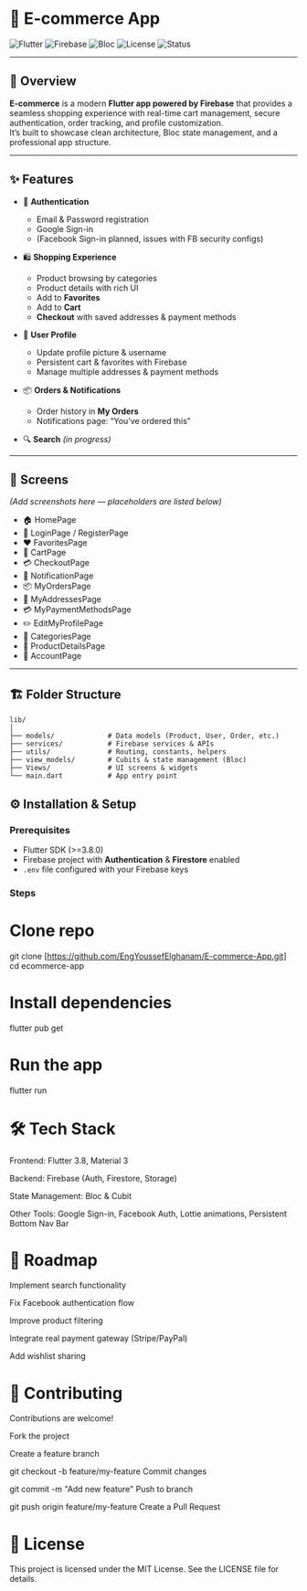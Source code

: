 # 🛒 E-commerce App

![Flutter](https://img.shields.io/badge/Flutter-3.8-blue?logo=flutter)
![Firebase](https://img.shields.io/badge/Firebase-Backend-orange?logo=firebase)
![Bloc](https://img.shields.io/badge/State%20Management-Bloc-blueviolet)
![License](https://img.shields.io/badge/License-MIT-green)
![Status](https://img.shields.io/badge/Status-In%20Progress-yellow)

---

## 🚀 Overview

**E-commerce** is a modern **Flutter app powered by Firebase** that provides a seamless shopping experience with real-time cart management, secure authentication, order tracking, and profile customization.  
It’s built to showcase clean architecture, Bloc state management, and a professional app structure.

---

## ✨ Features

- 🔑 **Authentication**
  - Email & Password registration
  - Google Sign-in
  - (Facebook Sign-in planned, issues with FB security configs)

- 🛍 **Shopping Experience**
  - Product browsing by categories
  - Product details with rich UI
  - Add to **Favorites**
  - Add to **Cart**
  - **Checkout** with saved addresses & payment methods

- 👤 **User Profile**
  - Update profile picture & username
  - Persistent cart & favorites with Firebase
  - Manage multiple addresses & payment methods

- 📦 **Orders & Notifications**
  - Order history in **My Orders**
  - Notifications page: “You’ve ordered this”

- 🔍 **Search** *(in progress)*

---

## 📱 Screens

*(Add screenshots here — placeholders are listed below)*

- 🏠 HomePage  
- 🔑 LoginPage / RegisterPage  
- ❤️ FavoritesPage  
- 🛒 CartPage  
- 💳 CheckoutPage  
- 🔔 NotificationPage  
- 📦 MyOrdersPage  
- 📍 MyAddressesPage  
- 💳 MyPaymentMethodsPage  
- ✏️ EditMyProfilePage  
- 📂 CategoriesPage  
- 📖 ProductDetailsPage  
- 👤 AccountPage  

---

## 🏗 Folder Structure

```
lib/
│
├── models/             # Data models (Product, User, Order, etc.)
├── services/           # Firebase services & APIs
├── utils/              # Routing, constants, helpers
├── view_models/        # Cubits & state management (Bloc)
├── Views/              # UI screens & widgets
└── main.dart           # App entry point
```
## ⚙️ Installation & Setup

### Prerequisites
- Flutter SDK (>=3.8.0)
- Firebase project with **Authentication** & **Firestore** enabled
- `.env` file configured with your Firebase keys

### Steps
# Clone repo
git clone [https://github.com/EngYoussefElghanam/E-commerce-App.git]
cd ecommerce-app

# Install dependencies
flutter pub get

# Run the app
flutter run
# 🛠 Tech Stack
Frontend: Flutter 3.8, Material 3

Backend: Firebase (Auth, Firestore, Storage)

State Management: Bloc & Cubit

Other Tools: Google Sign-in, Facebook Auth, Lottie animations, Persistent Bottom Nav Bar

# 📌 Roadmap
 Implement search functionality

 Fix Facebook authentication flow

 Improve product filtering

 Integrate real payment gateway (Stripe/PayPal)

 Add wishlist sharing

# 🤝 Contributing
Contributions are welcome!

Fork the project

Create a feature branch

git checkout -b feature/my-feature
Commit changes

git commit -m "Add new feature"
Push to branch

git push origin feature/my-feature
Create a Pull Request

# 📄 License
This project is licensed under the MIT License.
See the LICENSE file for details.
